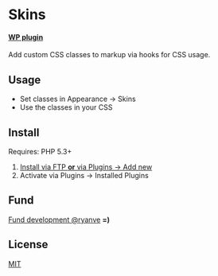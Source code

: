 # Skins
#### [WP plugin](http://wordpress.org/plugins/skins/)
Add custom CSS classes to markup via hooks for CSS usage.

## Usage

- Set classes in Appearance &rarr; Skins
- Use the classes in your CSS

##  Install

Requires: PHP 5.3+

1. [Install via FTP **or** via Plugins &rarr; Add new](http://codex.wordpress.org/Managing_Plugins#Installing_Plugins)
1. Activate via Plugins &rarr; Installed Plugins

## Fund

[Fund development @ryanve](https://www.gittip.com/ryanve/) <b>=)</b>

## License

[MIT](http://opensource.org/licenses/MIT)